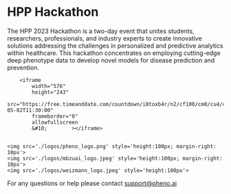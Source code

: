 # HPP Hackathon

<!-- WARNING: THIS FILE WAS AUTOGENERATED! DO NOT EDIT! -->

The HPP 2023 Hackathon is a two-day event that unites students,
researchers, professionals, and industry experts to create innovative
solutions addressing the challenges in personalized and predictive
analytics within healthcare. This hackathon concentrates on employing
cutting-edge deep phenotype data to develop novel models for disease
prediction and prevention.

        <iframe
            width="576"
            height="243"
            src="https://free.timeanddate.com/countdown/i8toxb4r/n2/cf100/cm0/cu4/ct0/cs0/ca0/co0/cr0/ss0/cac000/cpc000/pcfff/tcfff/fs400/szw576/szh243/iso2023-05-02T11:30:00"
            frameborder="0"
            allowfullscreen
            &#10;        ></iframe>
        

    <img src='./logos/pheno_logo.png' style='height:100px; margin-right: 10px'>
    <img src='./logos/mbzuai_logo.jpeg' style='height:100px; margin-right: 10px'>
    <img src='./logos/weizmann_logo.jpeg' style='height:100px'>

For any questions or help please contact support@pheno.ai

